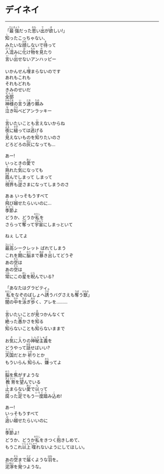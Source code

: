 # デイネイ
---
<lyric>
「<ruby>最強<rt>さいきょう</rt></ruby>だった<ruby>思<rt>おも</rt></ruby>い<ruby>出<rt>で</rt></ruby>が<ruby>欲<rt>ほ</rt></ruby>しい!」<br/>
<ruby>知<rt>し</rt></ruby>ったこっちゃない、<br/>
みたいな<ruby>顔<rt>かお</rt></ruby>しないで<ruby>待<rt>ま</rt></ruby>って<br/>
<ruby>人混<rt>ひとご</rt></ruby>みに<ruby>化<rt>ば</rt></ruby>け<ruby>物<rt>もの</rt></ruby>を<ruby>見<rt>み</rt></ruby>たり<br/>
<ruby>言<rt>い</rt></ruby>い<ruby>出<rt>だ</rt></ruby>せないアンハッピー<br/>
<br/>
いかんせん<ruby>埋<rt>う</rt></ruby>まらないのです<br/>
あれもこれも<br/>
それもどれも<br/>
きみのせいだ<br/>
<ruby>全部<rt>ぜんぶ</rt></ruby><br/>
<ruby>神様<rt>かみさま</rt></ruby>の<ruby>言<rt>い</rt></ruby>う<ruby>通<rt>とお</rt></ruby>り<ruby>頼<rt>たの</rt></ruby>み<br/>
<ruby>泣<rt>な</rt></ruby>き<ruby>叫<rt>さけ</rt></ruby>べどアンラッキー<br/>
<br/>
<ruby>言<rt>い</rt></ruby>いたいことも<ruby>言<rt>い</rt></ruby>えないからね<br/>
<ruby>夜<rt>よる</rt></ruby>に<ruby>縋<rt>すが</rt></ruby>っては<ruby>逃<rt>に</rt></ruby>げる<br/>
<ruby>見<rt>み</rt></ruby>えないものを<ruby>知<rt>し</rt></ruby>りたいのさ<br/>
どろどろの<ruby>灰<rt>はい</rt></ruby>になっても…<br/>
<br/>
あー!<br/>
いっときの<ruby>愛<rt>あい</rt></ruby>で<br/>
<ruby>熟<rt>う</rt></ruby>れた<ruby>気<rt>き</rt></ruby>になっても<br/>
<ruby>霞<rt>かす</rt></ruby>んでしまって しまって<br/>
<ruby>視界<rt>しかい</rt></ruby>も<ruby>逆<rt>さか</rt></ruby>さまになってしまうのさ<br/>
<br/>
あぁ いっそもうすべて<br/>
<ruby>飛<rt>と</rt></ruby>び<ruby>越<rt>こ</rt></ruby>せたらいいのに…<br/>
<ruby>季節<rt>きせつ</rt></ruby>よ<br/>
どうか、どうか<ruby>私<rt>わたし</rt></ruby>を<br/>
さらって<ruby>奪<rt>うば</rt></ruby>って<ruby>宇宙<rt>うちゅう</rt></ruby>にしまっといて<br/>
<br/>
ねぇ してよ<br/>
<br/>
<ruby>最高<rt>さいこう</rt></ruby>シークレット ばれてしまう<br/>
これを<ruby>期<rt>き</rt></ruby>に<ruby>脳<rt>のう</rt></ruby>まで<ruby>暴<rt>あば</rt></ruby>き<ruby>出<rt>だ</rt></ruby>してどうぞ<br/>
あの<ruby>空<rt>そら</rt></ruby>は<br/>
あの<ruby>空<rt>そら</rt></ruby>は<br/>
<ruby>常<rt>つね</rt></ruby>にこの<ruby>星<rt>ほし</rt></ruby>を<ruby>睨<rt>にら</rt></ruby>んでいる?<br/>
<br/>
「あなたはグラビティ。<br/>
<ruby>私<rt>わたし</rt></ruby>をなぞのばしょへ<ruby>誘<rt>さそ</rt></ruby>うバグさえも<ruby>奪<rt>うば</rt></ruby>う<ruby>獣<rt>けもの</rt></ruby>」<br/>
<ruby>闇<rt>やみ</rt></ruby>の<ruby>中<rt>なか</rt></ruby>を<ruby>泳<rt>およ</rt></ruby>ぎ<ruby>歩<rt>ある</rt></ruby>く、アレを………<br/>
<br/>
<ruby>言<rt>い</rt></ruby>いたいことが<ruby>見<rt>み</rt></ruby>つかんなくて<br/>
<ruby>絶<rt>た</rt></ruby>った<ruby>愚<rt>おろ</rt></ruby>かさを<ruby>知<rt>し</rt></ruby>る<br/>
<ruby>知<rt>し</rt></ruby>らないことも<ruby>知<rt>し</rt></ruby>らないままで<br/>
<br/>
お<ruby>気<rt>き</rt></ruby>に<ruby>入<rt>い</rt></ruby>りの<ruby>神秘<rt>しんぴ</rt></ruby><ruby>主義<rt>しゅぎ</rt></ruby>を<br/>
どうやって<ruby>話<rt>はな</rt></ruby>せばいい?<br/>
<ruby>天国<rt>てんごく</rt></ruby>だとか <ruby>祈<rt>いの</rt></ruby>りとか<br/>
もういらん <ruby>知<rt>し</rt></ruby>らん、<ruby>嫌<rt>きら</rt></ruby>ってよ<br/>
<br/>
<ruby>脳<rt>のう</rt></ruby>を<ruby>焦<rt>こ</rt></ruby>がすような<br/>
<ruby>教育<rt>きょういく</rt></ruby>を<ruby>望<rt>のぞ</rt></ruby>んでいる<br/>
<ruby>止<rt>と</rt></ruby>まらない<ruby>愛<rt>あい</rt></ruby>で<ruby>以<rt>も</rt></ruby>って<br/>
<ruby>腐<rt>くさ</rt></ruby>った<ruby>足<rt>あし</rt></ruby>でもう<ruby>一度<rt>いちど</rt></ruby><ruby>踏<rt>ふ</rt></ruby>み<ruby>込<rt>こ</rt></ruby>め!<br/>
<br/>
あー!<br/>
いっそもうすべて<br/>
<ruby>追<rt>お</rt></ruby>い<ruby>越<rt>こ</rt></ruby>せたらいいのに<br/>
<br/>
<ruby>季節<rt>きせつ</rt></ruby>よ!<br/>
どうか、どうか<ruby>私<rt>わたし</rt></ruby>をきつく<ruby>抱<rt>だ</rt></ruby>きしめて、<br/>
もうこれ<ruby>以上<rt>いじょう</rt></ruby><ruby>喋<rt>しゃべ</rt></ruby>れないようにしてほしい。<br/>
<br/>
あの<ruby>空<rt>そら</rt></ruby>まで<ruby>届<rt>とど</rt></ruby>くような<ruby>羽<rt>はね</rt></ruby>を。<br/>
<ruby>泥濘<rt>でいねい</rt></ruby>を<ruby>発<rt>た</rt></ruby>つような。<br/>
</lyric>
